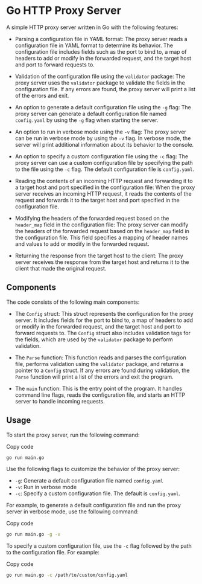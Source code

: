 Go HTTP Proxy Server
====================

A simple HTTP proxy server written in Go with the following features:

-   Parsing a configuration file in YAML format: The proxy server reads a configuration file in YAML format to determine its behavior. The configuration file includes fields such as the port to bind to, a map of headers to add or modify in the forwarded request, and the target host and port to forward requests to.

-   Validation of the configuration file using the `validator` package: The proxy server uses the `validator` package to validate the fields in the configuration file. If any errors are found, the proxy server will print a list of the errors and exit.

-   An option to generate a default configuration file using the `-g` flag: The proxy server can generate a default configuration file named `config.yaml` by using the `-g` flag when starting the server.

-   An option to run in verbose mode using the `-v` flag: The proxy server can be run in verbose mode by using the `-v` flag. In verbose mode, the server will print additional information about its behavior to the console.

-   An option to specify a custom configuration file using the `-c` flag: The proxy server can use a custom configuration file by specifying the path to the file using the `-c` flag. The default configuration file is `config.yaml`.

-   Reading the contents of an incoming HTTP request and forwarding it to a target host and port specified in the configuration file: When the proxy server receives an incoming HTTP request, it reads the contents of the request and forwards it to the target host and port specified in the configuration file.

-   Modifying the headers of the forwarded request based on the `header_map` field in the configuration file: The proxy server can modify the headers of the forwarded request based on the `header_map` field in the configuration file. This field specifies a mapping of header names and values to add or modify in the forwarded request.

-   Returning the response from the target host to the client: The proxy server receives the response from the target host and returns it to the client that made the original request.

Components
----------

The code consists of the following main components:

-   The `Config` struct: This struct represents the configuration for the proxy server. It includes fields for the port to bind to, a map of headers to add or modify in the forwarded request, and the target host and port to forward requests to. The `Config` struct also includes validation tags for the fields, which are used by the `validator` package to perform validation.

-   The `Parse` function: This function reads and parses the configuration file, performs validation using the `validator` package, and returns a pointer to a `Config` struct. If any errors are found during validation, the `Parse` function will print a list of the errors and exit the program.

-   The `main` function: This is the entry point of the program. It handles command line flags, reads the configuration file, and starts an HTTP server to handle incoming requests.

Usage
-----

To start the proxy server, run the following command:

Copy code

```bash
go run main.go
```

Use the following flags to customize the behavior of the proxy server:

-   `-g`: Generate a default configuration file named `config.yaml`
-   `-v`: Run in verbose mode
-   `-c`: Specify a custom configuration file. The default is `config.yaml`.

For example, to generate a default configuration file and run the proxy server in verbose mode, use the following command:

Copy code

```bash
go run main.go -g -v
```

To specify a custom configuration file, use the `-c` flag followed by the path to the configuration file. For example:

Copy code

```bash
go run main.go -c /path/to/custom/config.yaml
```

